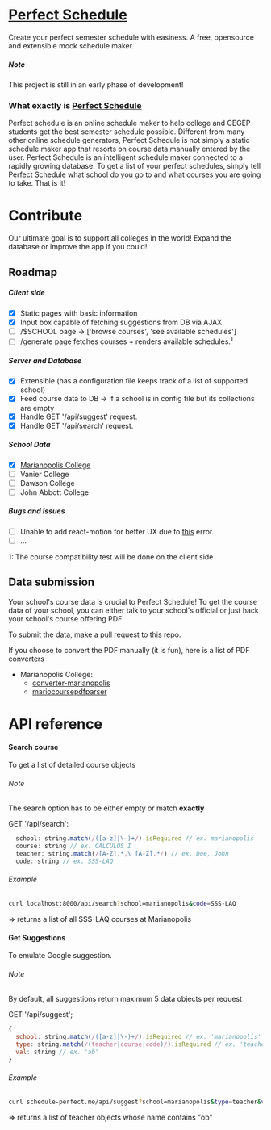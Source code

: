 # [Perfect Schedule](http://schedule-perfect.me)
Create your perfect semester schedule with easiness. A free, opensource and
extensible mock schedule maker.

##### Note
This project is still in an early phase of development! 

### What exactly is [Perfect Schedule](http://schedule-perfect.me)
Perfect schedule is an online schedule maker to help college and CEGEP students get the best 
semester schedule possible. Different from many other online schedule generators, Perfect Schedule is not simply
a static schedule maker app that resorts on course data manually entered by the user. Perfect Schedule is an 
intelligent schedule maker connected to a rapidly growing database. To get a list of your perfect schedules, simply
tell Perfect Schedule what school do you go to and what courses you are going to take. That is it!

# Contribute
Our ultimate goal is to support all colleges in the world! Expand the database or improve the app if you could!

## Roadmap

##### Client side
- [x] Static pages with basic information
- [x] Input box capable of fetching suggestions from DB via AJAX
- [ ] /$SCHOOL page -> ['browse courses', 'see available schedules']
- [ ] /generate page fetches courses + renders available schedules.<sup>1</sup>

##### Server and Database
- [x] Extensible (has a configuration file keeps track of a list of supported school)
- [x] Feed course data to DB -> if a school is in config file but its collections are empty
- [x] Handle GET '/api/suggest' request.
- [x] Handle GET '/api/search' request.

##### School Data
- [x] [Marianopolis College](http://github.com/lorix-lpan/converter-marianopolis)
- [ ] Vanier College
- [ ] Dawson College
- [ ] John Abbott College

##### Bugs and Issues
- [ ] Unable to add react-motion for better UX due to [this](http://stackoverflow.com/questions/35787069/react-each-child-in-an-array-or-iterator-should-have-a-unique-key-prop-when-m/35788275#35788275) error.
- [ ] ...

1: The course compatibility test will be done on the client side


## Data submission

Your school's course data is crucial to Perfect Schedule! To get the course data of your school, you can either talk 
to your school's official or just hack your school's course offering PDF.

To submit the data, make a pull request to [this](https://github.com/lorix-lpan/perfect-schedule-schools) repo.

If you choose to convert the PDF manually (it is fun), here is a list of PDF converters

* Marianopolis College:
  * [converter-marianopolis](https://github.com/lorix-lpan/converter-marianopolis)
  * [mariocoursepdfparser](https://github.com/sunbinyuan/mariocoursespdfparser)


# API reference

#### Search course
To get a list of detailed course objects

###### Note
The search option has to be either empty or match **exactly**

GET '/api/search':
```javascript
  school: string.match(/([a-z]|\-)+/).isRequired // ex. marianopolis
  course: string // ex. CALCULUS I
  teacher: string.match(/[A-Z].*,\ [A-Z].*/) // ex. Doe, John
  code: string // ex. SSS-LAQ
```

###### Example
```bash
curl localhost:8000/api/search?school=marianopolis&code=SSS-LAQ
```

=> returns a list of all SSS-LAQ courses at Marianopolis

#### Get Suggestions
To emulate Google suggestion.

###### Note
By default, all suggestions return maximum 5 data objects per request

GET '/api/suggest';
```javascript
{
  school: string.match(/([a-z]|\-)+/).isRequired // ex. 'marianopolis'
  type: string.match(/(teacher|course|code)/).isRequired // ex. 'teacher'
  val: string // ex. 'ab'
}
```

###### Example
```bash
curl schedule-perfect.me/api/suggest?school=marianopolis&type=teacher&val=ob
```
=> returns a list of teacher objects whose name contains "ob"
